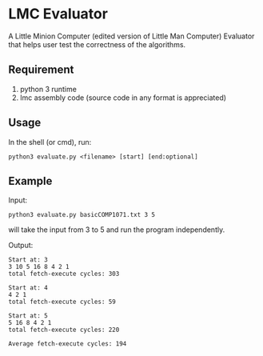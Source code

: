 # LMC Evaluator
A Little Minion Computer (edited version of Little Man Computer) Evaluator that helps user test the correctness of the algorithms.

## Requirement
1. python 3 runtime
2. lmc assembly code (source code in any format is appreciated) 

## Usage
In the shell (or cmd), run:

```
python3 evaluate.py <filename> [start] [end:optional]
```

## Example
Input:

```
python3 evaluate.py basicCOMP1071.txt 3 5
```

will take the input from 3 to 5 and run the program independently.

Output:

```
Start at: 3
3 10 5 16 8 4 2 1
total fetch-execute cycles: 303

Start at: 4
4 2 1
total fetch-execute cycles: 59

Start at: 5
5 16 8 4 2 1
total fetch-execute cycles: 220

Average fetch-execute cycles: 194
```
